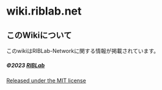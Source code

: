 # wiki.riblab.net

## このWikiについて

このwikiはRIBLab-Networkに関する情報が掲載されています。

##### ©2023 [RIBLab](https://github.com/RIB-Lab)

[Released under the MIT license](https://github.com/RIB-Lab/RIBLab-docs/blob/main/LICENSE.md)
